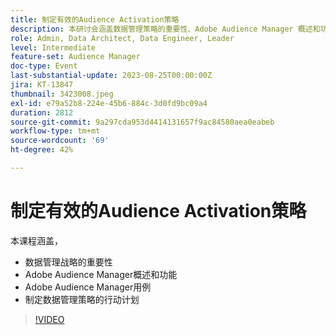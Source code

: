 ```yaml
---
title: 制定有效的Audience Activation策略
description: 本研讨会涵盖数据管理策略的重要性、Adobe Audience Manager 概述和功能、Adobe Audience Manager 用例、制定数据管理策略的行动计划
role: Admin, Data Architect, Data Engineer, Leader
level: Intermediate
feature-set: Audience Manager
doc-type: Event
last-substantial-update: 2023-08-25T00:00:00Z
jira: KT-13847
thumbnail: 3423008.jpeg
exl-id: e79a52b8-224e-45b6-884c-3d0fd9bc09a4
duration: 2812
source-git-commit: 9a297cda953d4414131657f9ac84580aea0eabeb
workflow-type: tm+mt
source-wordcount: '69'
ht-degree: 42%

---
```


# 制定有效的Audience Activation策略

本课程涵盖，

- 数据管理战略的重要性
- Adobe Audience Manager概述和功能
- Adobe Audience Manager用例
- 制定数据管理策略的行动计划

>[!VIDEO](https://video.tv.adobe.com/v/3423008/?learn=on)
